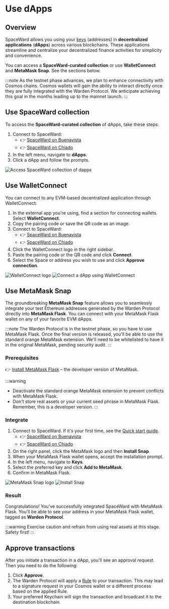 ﻿---
sidebar_position: 12
---

# Use dApps

## Overview

SpaceWard allows you using your [keys](manage-keys) (addresses) in **decentralized applications** (**dApps**) across various blockchains. These applications streamline and centralize your decentralized finance activities for simplicity and convenience.

You can access a **SpaceWard-curated collection** or use **WalletConnect** and **MetaMask Snap**. See the sections below.

:::note
As the testnet phase advances, we plan to enhance connectivity with Cosmos chains. Cosmos wallets will gain the ability to interact directly once they are fully integrated with the Warden Protocol. We anticipate achieving this goal in the months leading up to the mainnet launch.
:::

## Use SpaceWard collection

To access the **SpaceWard-curated collection** of dApps, take these steps:

1. Connect to SpaceWard:
   - 👉 [SpaceWard on Buenavista](https://spaceward.buenavista.wardenprotocol.org/)
   - 👉 [SpaceWard on Chiado](https://spaceward.chiado.wardenprotocol.org/)
2. In the left menu, navigate to **dApps**.
3. Click a dApp and follow the prompts.

![Access SpaceWard collection of dapps](../../static/img/dapps-collection.png)

## Use WalletConnect

You can connect to any EVM-based decentralized application through WalletConnect:

1. In the external app you're using, find a section for connecting wallets. Select **WalletConnect**.
2. Copy the pairing code or save the QR code as an image.
3. Connect to SpaceWard:
   - 👉 [SpaceWard on Buenavista](https://spaceward.buenavista.wardenprotocol.org/)
   - 👉 [SpaceWard on Chiado](https://spaceward.chiado.wardenprotocol.org/)
4. Click the WalletConnect logo in the right sidebar.
5. Paste the pairing code or the QR code and click **Connect**.
6. Select the Space or address you wish to use and click **Approve connection**.

![WalletConnect logo](../../static/img/walletconnect-1.png)
![Connect a dApp using WalletConnect](../../static/img/walletconnect-2.png)

## Use MetaMask Snap

The groundbreaking **MetaMask Snap** feature allows you to seamlessly integrate your test Ethereum addresses generated by the Warden Protocol directly into **MetaMask Flask**. You can connect with your MetaMask Flask wallet on any of your favorite EVM dApps.

:::note
The Warden Protocol is in the testnet phase, so you have to use MetaMask Flask. Once the final version is released, you'll be able to use the standard orange MetaMask extension. We'll need to be whitelisted to have it in the original MetaMask, pending security audit.
:::

### Prerequisites

👉 [Install MetaMask Flask](https://docs.metamask.io/snaps/get-started/install-flask/) – the developer version of MetaMask.
   
:::warning
- Deactivate the standard orange MetaMask extension to prevent conflicts with MetaMask Flask.
- Don't store real assets or your current seed phrase in MetaMask Flask. Remember, this is a developer version.
:::

### Integrate

1. Connect to SpaceWard. If it's your first time, see the [Quick start guide](quick-start).
   - 👉 [SpaceWard on Buenavista](https://spaceward.buenavista.wardenprotocol.org/)
   - 👉 [SpaceWard on Chiado](https://spaceward.chiado.wardenprotocol.org/)  
2. On the right panel, click the MetaMask logo and then **Install Snap**.
3. When your MetaMask Flask wallet opens, accept the installation prompt.
4. In the left menu, navigate to **Keys**.
5. Select the preferred key and click **Add to MetaMask**.
6. Confirm in MetaMask Flask.

![MetaMask Snap logo](../../static/img/metamask-snap-1.png)
![Install Snap](../../static/img/metamask-snap-2.png)

### Result

Congratulations! You've successfully integrated SpaceWard with MetaMask Flask. You'll be able to see your address in your MetaMask Flask wallet, tagged as **Warden Protocol**.

:::warning
Exercise caution and refrain from using real assets at this stage. Safety first!
:::

## Approve transactions

After you initiate a transaction in a dApp, you'll see an approval request. Then you need to do the following:

1. Click **Approve**.
2. The Warden Protocol will apply a [Rule](manage-rules) to your transaction. This may lead to a signature request in your Cosmos wallet or a different process based on the applied Rule.
3. Your preferred Keychain will sign the transaction and broadcast it to the destination blockchain.
